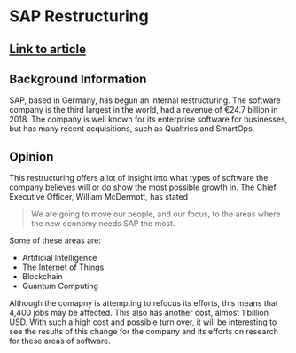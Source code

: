 # SAP Restructuring

## [Link to article](https://www.wsj.com/articles/german-software-giant-sap-to-slash-3-000-jobs-11548759931)

## Background Information
SAP, based in Germany, has begun an internal restructuring. The software company is the third largest in the world, had a revenue of €24.7 billion in 2018. The company is well known for its enterprise software for businesses, but has many recent acquisitions, such as Qualtrics and SmartOps.

## Opinion
This restructuring offers a lot of insight into what types of software the company believes will or do show the most possible growth in. The Chief Executive Officer, William McDermott, has stated
>We are going to move our people, and our focus, to the areas where the new economy needs SAP the most.

Some of these areas are:

* Artificial Intelligence
* The Internet of Things
* Blockchain
* Quantum Computing

Although the comapny is attempting to refocus its efforts, this means that 4,400 jobs may be affected. This also has another cost, almost 1 billion USD. With such a high cost and possible turn over, it will be interesting to see the results of this change for the company and its efforts on research for these areas of software.